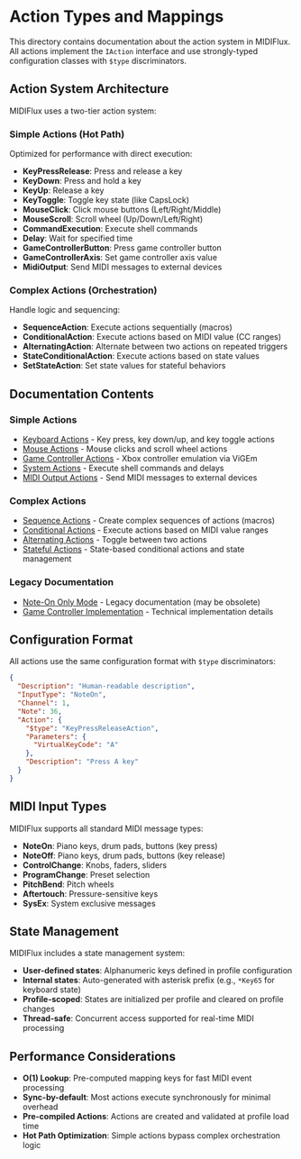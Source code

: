 # Action Types and Mappings

This directory contains documentation about the action system in MIDIFlux. All actions implement the `IAction` interface and use strongly-typed configuration classes with `$type` discriminators.

## Action System Architecture

MIDIFlux uses a two-tier action system:

### Simple Actions (Hot Path)
Optimized for performance with direct execution:
- **KeyPressRelease**: Press and release a key
- **KeyDown**: Press and hold a key
- **KeyUp**: Release a key
- **KeyToggle**: Toggle key state (like CapsLock)
- **MouseClick**: Click mouse buttons (Left/Right/Middle)
- **MouseScroll**: Scroll wheel (Up/Down/Left/Right)
- **CommandExecution**: Execute shell commands
- **Delay**: Wait for specified time
- **GameControllerButton**: Press game controller button
- **GameControllerAxis**: Set game controller axis value
- **MidiOutput**: Send MIDI messages to external devices

### Complex Actions (Orchestration)
Handle logic and sequencing:
- **SequenceAction**: Execute actions sequentially (macros)
- **ConditionalAction**: Execute actions based on MIDI value (CC ranges)
- **AlternatingAction**: Alternate between two actions on repeated triggers
- **StateConditionalAction**: Execute actions based on state values
- **SetStateAction**: Set state values for stateful behaviors

## Documentation Contents

### Simple Actions
- [Keyboard Actions](KeyboardMapping.md) - Key press, key down/up, and key toggle actions
- [Mouse Actions](MouseActions.md) - Mouse clicks and scroll wheel actions
- [Game Controller Actions](GameControllerIntegration.md) - Xbox controller emulation via ViGEm
- [System Actions](CommandExecution.md) - Execute shell commands and delays
- [MIDI Output Actions](MidiOutput.md) - Send MIDI messages to external devices

### Complex Actions
- [Sequence Actions](MacroActions.md) - Create complex sequences of actions (macros)
- [Conditional Actions](CCRangeMapping.md) - Execute actions based on MIDI value ranges
- [Alternating Actions](ToggleKeyMapping.md) - Toggle between two actions
- [Stateful Actions](StatefulActions.md) - State-based conditional actions and state management

### Legacy Documentation
- [Note-On Only Mode](NoteOnOnly.md) - Legacy documentation (may be obsolete)
- [Game Controller Implementation](GameControllerImplementation.md) - Technical implementation details

## Configuration Format

All actions use the same configuration format with `$type` discriminators:

```json
{
  "Description": "Human-readable description",
  "InputType": "NoteOn",
  "Channel": 1,
  "Note": 36,
  "Action": {
    "$type": "KeyPressReleaseAction",
    "Parameters": {
      "VirtualKeyCode": "A"
    },
    "Description": "Press A key"
  }
}
```

## MIDI Input Types

MIDIFlux supports all standard MIDI message types:

- **NoteOn**: Piano keys, drum pads, buttons (key press)
- **NoteOff**: Piano keys, drum pads, buttons (key release)
- **ControlChange**: Knobs, faders, sliders
- **ProgramChange**: Preset selection
- **PitchBend**: Pitch wheels
- **Aftertouch**: Pressure-sensitive keys
- **SysEx**: System exclusive messages

## State Management

MIDIFlux includes a state management system:

- **User-defined states**: Alphanumeric keys defined in profile configuration
- **Internal states**: Auto-generated with asterisk prefix (e.g., `*Key65` for keyboard state)
- **Profile-scoped**: States are initialized per profile and cleared on profile changes
- **Thread-safe**: Concurrent access supported for real-time MIDI processing

## Performance Considerations

- **O(1) Lookup**: Pre-computed mapping keys for fast MIDI event processing
- **Sync-by-default**: Most actions execute synchronously for minimal overhead
- **Pre-compiled Actions**: Actions are created and validated at profile load time
- **Hot Path Optimization**: Simple actions bypass complex orchestration logic

